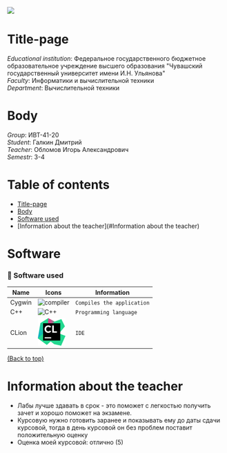 ![](../main/title_page/header.png)

[//]: # (![]&#40;../main/title_page/header.png&#41;)

# Title-page
_Educational institution_: Федеральное государственного бюджетное образовательное учреждение
высшего образования "Чувашский государственный университет имени И.Н. Ульянова"  
_Faculty_: Информатики и вычислительной техники  
_Department_: Вычислительной техники

# Body
_Group_: ИВТ-41-20  
_Student_: Галкин Дмитрий  
_Teacher_: Обломов Игорь Александрович   
_Semestr_: 3-4

# Table of contents
- [Title-page](#Title-page)
- [Body](#Body)
- [Software used](#Software)
- [Information about the teacher](#Information about the teacher)


# Software

### 🤖 Software used

| Name   | Icons                                                | Information                      |
|--------|------------------------------------------------------|----------------------------------|
| Cygwin | ![compiler](../main/title_page/compiler.png)         | `Compiles the application`       |
| C++    | ![C++](../main/title_page/c.png)                     | `Programming language`           |
| CLion  | <img src="title_page/clion.svg" height='64'>         | `IDE`                            |

[(Back to top)](#table-of-contents)

# Information about the teacher

- Лабы лучше здавать в срок - это поможет с легкостью получить зачет и хорошо поможет на экзамене.
- Курсовую нужно готовить заранее и показывать ему до даты сдачи курсовой, тогда в день курсовой он без проблем поставит положительную оценку
- Оценка моей курсовой: отлично (5)
